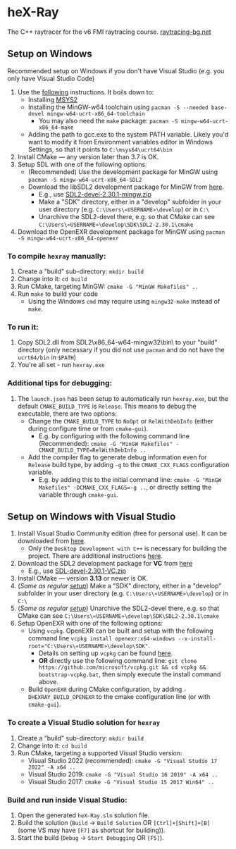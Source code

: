 # heX-Ray
The C++ raytracer for the v6 FMI raytracing course.
[raytracing-bg.net](http://raytracing-bg.net/)

## Setup on Windows

Recommended setup on Windows if you don't have Visual Studio (e.g. you only have Visual Studio Code)

1. Use the [following](https://code.visualstudio.com/docs/cpp/config-mingw) instructions. It boils down to:
    - Installing [MSYS2](https://github.com/msys2/msys2-installer/releases/download/2024-01-13/msys2-x86_64-20240113.exe)
    - Installing the MinGW-w64 toolchain using `pacman -S --needed base-devel mingw-w64-ucrt-x86_64-toolchain`
        * You may also need the `make` package: `pacman -S mingw-w64-ucrt-x86_64-make`
    - Adding the path to gcc.exe to the system PATH variable. Likely you'd want to modify it from Environment variables editor in Windows Settings, so that it points to `C:\msys64\ucrt64\bin`
2. Install CMake — any version later than 3.7 is OK.
3. Setup SDL with one of the following options:
    - \(Recommended\) Use the development package for MinGW using `pacman -S mingw-w64-ucrt-x86_64-SDL2`
    - Download the libSDL2 development package for MinGW from [here](https://github.com/libsdl-org/SDL/releases/).
        * E.g., use [SDL2-devel-2.30.1-mingw.zip](https://github.com/libsdl-org/SDL/releases/download/release-2.30.1/SDL2-devel-2.30.1-mingw.zip)
        * Make a "SDK" directory, either in a "develop" subfolder in your user directory (e.g. `C:\Users\«USERNAME»\develop`) or in `C:\`
        * Unarchive the SDL2-devel there, e.g. so that CMake can see `C:\Users\«USERNAME»\develop\SDK\SDL2-2.30.1\cmake`
4. Download the OpenEXR development package for MinGW using `pacman -S mingw-w64-ucrt-x86_64-openexr`

### To compile `hexray` manually:

1. Create a "build" sub-directory: `mkdir build`
2. Change into it: `cd build`
3. Run CMake, targeting MinGW: `cmake -G "MinGW Makefiles" ..`
4. Run `make` to build your code
    - Using the Windows `cmd` may require using `mingw32-make` instead of `make`.

### To run it:

1. Copy SDL2.dll from SDL2\x86_64-w64-mingw32\bin\ to your "build" directory (only necessary if you did not use `pacman` and do not have the `ucrt64/bin` in `$PATH`)
2. You're all set - run `hexray.exe`

### Additional tips for debugging:

1. The `launch.json` has been setup to automatically run `hexray.exe`, but the default `CMAKE_BUILD_TYPE` is `Release`. This means to debug the executable, there are two options:
    - Change the `CMAKE_BUILD_TYPE` to `NoOpt` or `RelWithDebInfo` \(either during configure time or from `cmake-gui`\).
        * E.g. by configuring with the following command line \(Recommended\): `cmake -G "MinGW Makefiles" -CMAKE_BUILD_TYPE=RelWithDebInfo ..`
    - Add the compiler flag to generate debug information even for `Release` build type, by adding `-g` to the `CMAKE_CXX_FLAGS` configuration variable.
        * E.g. by adding this to the initial command line: `cmake -G "MinGW Makefiles" -DCMAKE_CXX_FLAGS=-g ..`, or directly setting the variable through `cmake-gui`.

## Setup on Windows **with Visual Studio**

1. Install Visual Studio Community edition (free for personal use). It can be downloaded from [here](https://visualstudio.microsoft.com/vs/community/).
    - Only the `Desktop Development with C++` is necessary for building the project. There are additional instructions [here](https://learn.microsoft.com/en-us/cpp/build/vscpp-step-0-installation?view=msvc-170#visual-studio-2022-installation).
2. Download the SDL2 development package for **VC** from [here](https://github.com/libsdl-org/SDL/releases/)
    - E.g., use [SDL-devel-2.30.1-VC.zip](https://github.com/libsdl-org/SDL/releases/download/release-2.30.1/SDL2-devel-2.30.1-VC.zip)
3. Install CMake — version **3.13** or newer is OK.
4. \(_Same as regular [setup](#setup-on-windows)_\) Make a "SDK" directory, either in a "develop" subfolder in your user directory (e.g. `C:\Users\«USERNAME»\develop`) or in `C:\`
5. \(_Same as regular [setup](#setup-on-windows)_\) Unarchive the SDL2-devel there, e.g. so that CMake can see `C:\Users\«USERNAME»\develop\SDK\SDL2-2.30.1\cmake`
6. Setup OpenEXR with one of the following options:
    - Using `vcpkg`. OpenEXR can be built and setup with the following command line `vcpkg install openexr:x64-windows --x-install-root="C:\Users\«USERNAME»\develop\SDK"`.
        * Details on setting up `vcpkg` can be found [here](https://learn.microsoft.com/en-us/vcpkg/get_started/get-started?pivots=shell-cmd#1---set-up-vcpkg).
        * **OR** directly use the following command line: `git clone https://github.com/microsoft/vcpkg.git && cd vcpkg && bootstrap-vcpkg.bat`, then simply execute the install command above.
    - Build `OpenEXR` during CMake configuration, by adding `-DHEXRAY_BUILD_OPENEXR` to the cmake configuration line (or with `cmake-gui`).

### To create a Visual Studio solution for `hexray`

1. Create a "build" sub-directory: `mkdir build`
2. Change into it: `cd build`
3. Run CMake, targeting a supported Visual Studio version:
    - Visual Studio 2022 \(recommended\): `cmake -G "Visual Studio 17 2022" -A x64 ..`
    - Visual Studio 2019: `cmake -G "Visual Studio 16 2019" -A x64 ..`
    - Visual Studio 2017: `cmake -G "Visual Studio 15 2017 Win64" ..`

### Build and run inside Visual Studio:

1. Open the generated `heX-Ray.sln` solution file.
2. Build the solution \(`Build` -> `Build Solution` OR `[Ctrl]+[Shift]+[B]` \(some VS may have `[F7]` as shortcut for building\)\).
3. Start the build \(`Debug` -> `Start Debugging` OR `[F5]`\).
